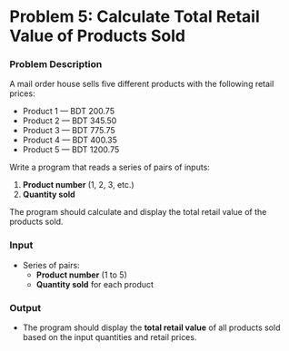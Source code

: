 # Problem 5: Calculate Total Retail Value of Products Sold

### Problem Description

A mail order house sells five different products with the following retail prices:
- Product 1 — BDT 200.75
- Product 2 — BDT 345.50
- Product 3 — BDT 775.75
- Product 4 — BDT 400.35
- Product 5 — BDT 1200.75

Write a program that reads a series of pairs of inputs:
1. **Product number** (1, 2, 3, etc.)
2. **Quantity sold**

The program should calculate and display the total retail value of the products sold.

### Input

- Series of pairs:
  - **Product number** (1 to 5)
  - **Quantity sold** for each product

### Output

- The program should display the **total retail value** of all products sold based on the input quantities and retail prices.

